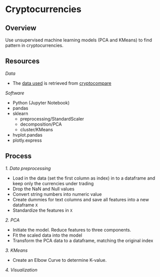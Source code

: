 # Cryptocurrencies

## Overview
Use unsupervised machine learning models (PCA and KMeans) to find pattern in cryptocurrencies. 

## Resources
*Data*
- The [data used](https://github.com/jjin92/Cryptocurrencies/blob/master/challenge/Resources/crypto_data.csv) is retrieved from [cryptocompare](https://min-api.cryptocompare.com/data/all/coinlist)

*Software*
- Python (Jupyter Notebook)
- pandas
- sklearn
    - preprocessing/StandardScaler
    - decomposition/PCA
    - cluster/KMeans
- hvplot.pandas
- plotly.express

## Process
*1. Data preprocessing*
- Load in the data (set the first column as index) in to a dataframe and keep only the currencies under trading
- Drop the NaN and Null values
- Convert string numbers into numeric value
- Create dummies for text columns and save all features into a new dataframe `X`
- Standardize the features in `X`

*2. PCA*
- Initiate the model. Reduce features to three components.
- Fit the scaled data into the model
- Transform the PCA data to a dataframe, matching the original index

*3. KMeans*
- Create an Elbow Curve to determine K-value. 

*4. Visualization*